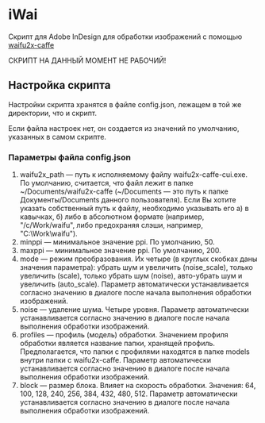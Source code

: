 ﻿# iWai

Скрипт для Adobe InDesign для обработки изображений с помощью [waifu2x-caffe](https://github.com/lltcggie/waifu2x-caffe/)

СКРИПТ НА ДАННЫЙ МОМЕНТ НЕ РАБОЧИЙ!

## Настройка скрипта

Настройки скрипта хранятся в файле config.json, лежащем в той же директории, что и скрипт.

Если файла настроек нет, он создается из значений по умолчанию, указанных в самом скрипте.

### Параметры файла config.json

1. waifu2x_path — путь к исполняемому файлу waifu2x-caffe-cui.exe. По умолчанию, считается, что файл лежит в папке ~/Documents/waifu2x-caffe (~/Documents — это путь к папке Документы/Documents данного пользователя). Если Вы хотите указать собственный путь к файлу, необходимо указывать его а) в кавычках, б) либо в абсолютном формате (например, "/c/Work/waifu", либо предохраняя слэши, например, "C:\\Work\\waifu").
2. minppi — минимальное значение ppi. По умолчанию, 50.
3. maxppi — минимальное значение ppi. По умолчанию, 200.
4. mode — режим преобразования. Их четыре (в круглых скобках даны значения параметра): убрать шум и увеличить (noise_scale), только увеличить (scale), только убрать шум (noise), авто-убрать шум и увеличить (auto_scale). Параметр автоматически устанавливается согласно значению в диалоге после начала выполнения обработки изображений.
5. noise — удаление шума. Четыре уровня. Параметр автоматически устанавливается согласно значению в диалоге после начала выполнения обработки изображений.
6. profiles — профиль (модель) обработки. Значением профиля обработки является название папки, хранящей профиль. Предполагается, что папки с профилями находятся в папке models внутри папки с waifu2x-caffe. Параметр автоматически устанавливается согласно значению в диалоге после начала выполнения обработки изображений.
7. block — размер блока. Влияет на скорость обработки. Значения: 64, 100, 128, 240, 256, 384, 432, 480, 512. Параметр автоматически устанавливается согласно значению в диалоге после начала выполнения обработки изображений.
